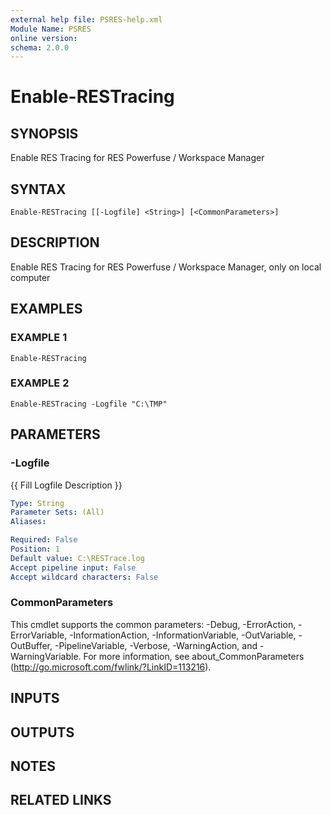 ```yaml
---
external help file: PSRES-help.xml
Module Name: PSRES
online version:
schema: 2.0.0
---
```


# Enable-RESTracing

## SYNOPSIS
Enable RES Tracing for RES Powerfuse / Workspace Manager

## SYNTAX

```
Enable-RESTracing [[-Logfile] <String>] [<CommonParameters>]
```

## DESCRIPTION
Enable RES Tracing for RES Powerfuse / Workspace Manager, only on local computer

## EXAMPLES

### EXAMPLE 1
```
Enable-RESTracing
```

### EXAMPLE 2
```
Enable-RESTracing -Logfile "C:\TMP"
```

## PARAMETERS

### -Logfile
{{ Fill Logfile Description }}

```yaml
Type: String
Parameter Sets: (All)
Aliases:

Required: False
Position: 1
Default value: C:\RESTrace.log
Accept pipeline input: False
Accept wildcard characters: False
```

### CommonParameters
This cmdlet supports the common parameters: -Debug, -ErrorAction, -ErrorVariable, -InformationAction, -InformationVariable, -OutVariable, -OutBuffer, -PipelineVariable, -Verbose, -WarningAction, and -WarningVariable. For more information, see about_CommonParameters (http://go.microsoft.com/fwlink/?LinkID=113216).

## INPUTS

## OUTPUTS

## NOTES

## RELATED LINKS
